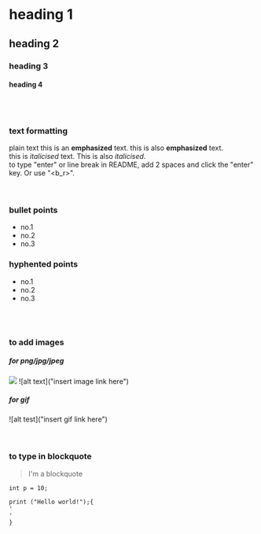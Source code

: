 # heading 1

## heading 2

### heading 3

#### heading 4
<br>  
<br>

### text formatting
plain text
this is an **emphasized** text. this is also __emphasized__ text.  
this is _italicised_ text. This is also *italicised*.  
to type "enter" or line break in README, add 2 spaces and click the "enter" key. Or use "<b_r>".
<br>  
<br>

### bullet points
* no.1
* no.2
* no.3
### hyphented points
- no.1
- no.2
- no.3
<br>  
<br>

### to add images
##### for png/jpg/jpeg
<img src="insert image link here">  
![alt text]("insert image link here")

##### for gif
![alt test]("insert gif link here")
<br>  
<br>

### to type in blockquote
> I'm a blockquote

`int p = 10;`

```
print ("Hello world!");{
'
'
}
```

